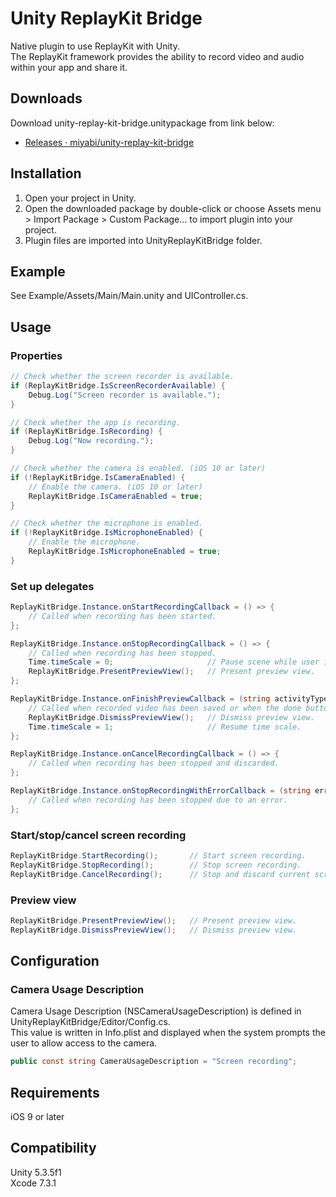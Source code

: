 # Unity ReplayKit Bridge

Native plugin to use ReplayKit with Unity.  
The ReplayKit framework provides the ability to record video and audio within your app and share it.

## Downloads

Download unity-replay-kit-bridge.unitypackage from link below:

-   [Releases · miyabi/unity-replay-kit-bridge](https://github.com/miyabi/unity-replay-kit-bridge/releases)

## Installation

1.  Open your project in Unity.
2.  Open the downloaded package by double-click or choose Assets menu > Import Package > Custom Package... to import plugin into your project.
3.  Plugin files are imported into UnityReplayKitBridge folder.

## Example

See Example/Assets/Main/Main.unity and UIController.cs.

## Usage

### Properties

```csharp
// Check whether the screen recorder is available.
if (ReplayKitBridge.IsScreenRecorderAvailable) {
    Debug.Log("Screen recorder is available.");
}

// Check whether the app is recording.
if (ReplayKitBridge.IsRecording) {
    Debug.Log("Now recording.");
}

// Check whether the camera is enabled. (iOS 10 or later)
if (!ReplayKitBridge.IsCameraEnabled) {
    // Enable the camera. (iOS 10 or later)
    ReplayKitBridge.IsCameraEnabled = true;
}

// Check whether the microphone is enabled.
if (!ReplayKitBridge.IsMicrophoneEnabled) {
    // Enable the microphone.
    ReplayKitBridge.IsMicrophoneEnabled = true;
}
```

### Set up delegates

```csharp
ReplayKitBridge.Instance.onStartRecordingCallback = () => {
    // Called when recording has been started.
};

ReplayKitBridge.Instance.onStopRecordingCallback = () => {
    // Called when recording has been stopped.
    Time.timeScale = 0;                     // Pause scene while user is editting and sharing recorded screen.
    ReplayKitBridge.PresentPreviewView();   // Present preview view.
};

ReplayKitBridge.Instance.onFinishPreviewCallback = (string activityType) => {
    // Called when recorded video has been saved or when the done button has been pressed.
    ReplayKitBridge.DismissPreviewView();   // Dismiss preview view.
    Time.timeScale = 1;                     // Resume time scale.
};

ReplayKitBridge.Instance.onCancelRecordingCallback = () => {
    // Called when recording has been stopped and discarded.
};

ReplayKitBridge.Instance.onStopRecordingWithErrorCallback = (string error) => {
    // Called when recording has been stopped due to an error.
};
```

### Start/stop/cancel screen recording

```csharp
ReplayKitBridge.StartRecording();       // Start screen recording.
ReplayKitBridge.StopRecording();        // Stop screen recording.
ReplayKitBridge.CancelRecording();      // Stop and discard current screen recording.
```

### Preview view

```csharp
ReplayKitBridge.PresentPreviewView();   // Present preview view.
ReplayKitBridge.DismissPreviewView();   // Dismiss preview view.
```

## Configuration

### Camera Usage Description

Camera Usage Description (NSCameraUsageDescription) is defined in UnityReplayKitBridge/Editor/Config.cs.  
This value is written in Info.plist and displayed when the system prompts the user to allow access to the camera.

```csharp
public const string CameraUsageDescription = "Screen recording";
```

## Requirements

iOS 9 or later

## Compatibility

Unity 5.3.5f1  
Xcode 7.3.1
